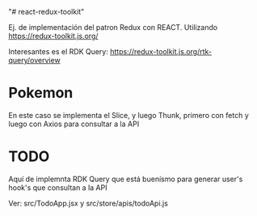 "# react-redux-toolkit" 

Ej. de implementación del patron Redux con REACT. Utilizando https://redux-toolkit.js.org/

Interesantes es el RDK Query: https://redux-toolkit.js.org/rtk-query/overview 

# Pokemon
En este caso se implementa el Slice, y luego Thunk, primero con fetch y luego con Axios para consultar a la API

# TODO
Aquí de implemnta RDK Query que está buenísmo para generar user's hook's que consultan a la API

Ver: src/TodoApp.jsx y src/store/apis/todoApi.js
